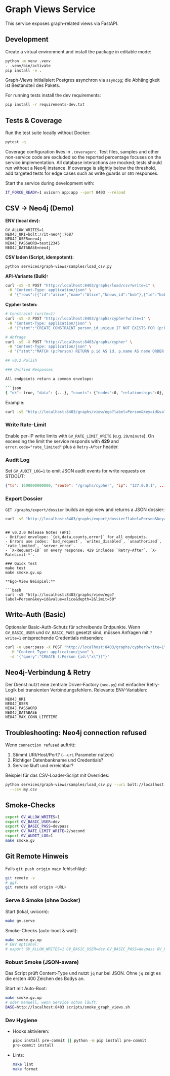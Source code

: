 # Graph Views Service

This service exposes graph-related views via FastAPI.

## Development

Create a virtual environment and install the package in editable mode:

```bash
python -m venv .venv
. .venv/bin/activate
pip install -e .
```

Graph-Views initialisiert Postgres asynchron via `asyncpg`; die Abhängigkeit ist Bestandteil des Pakets.

For running tests install the dev requirements:

```bash
pip install -r requirements-dev.txt
```

## Tests & Coverage

Run the test suite locally without Docker:

```bash
pytest -q
```

Coverage configuration lives in `.coveragerc`. Test files, samples and other
non-service code are excluded so the reported percentage focuses on the
service implementation. All database interactions are mocked; tests should run
without a Neo4j instance. If coverage is slightly below the threshold, add
targeted tests for edge cases such as write guards or `401` responses.

Start the service during development with:

```bash
IT_FORCE_READY=1 uvicorn app:app --port 8403 --reload
```

## CSV → Neo4j (Demo)

**ENV (local dev):**

```
GV_ALLOW_WRITES=1
NEO4J_URI=bolt://it-neo4j:7687
NEO4J_USER=neo4j
NEO4J_PASSWORD=test12345
NEO4J_DATABASE=neo4j
```

**CSV laden (Script, idempotent):**

```bash
python services/graph-views/samples/load_csv.py
```

**API-Variante (Bulk):**

```bash
curl -sS -X POST "http://localhost:8403/graphs/load/csv?write=1" \
 -H "Content-Type: application/json" \
 -d '{"rows":[{"id":"alice","name":"Alice","knows_id":"bob"},{"id":"bob","name":"Bob","knows_id":"carol"},{"id":"carol","name":"Carol"}]}'
```

**Cypher testen:**

````bash
# Constraint (write=1)
curl -sS -X POST "http://localhost:8403/graphs/cypher?write=1" \
 -H "Content-Type: application/json" \
 -d '{"stmt":"CREATE CONSTRAINT person_id_unique IF NOT EXISTS FOR (p:Person) REQUIRE p.id IS UNIQUE","params":{}}'

# Abfrage
curl -sS -X POST "http://localhost:8403/graphs/cypher" \
 -H "Content-Type: application/json" \
 -d '{"stmt":"MATCH (p:Person) RETURN p.id AS id, p.name AS name ORDER BY id LIMIT 10","params":{}}'

## v0.2 Polish

### Unified Responses

All endpoints return a common envelope:

```json
{ "ok": true, "data": {...}, "counts": {"nodes":0, "relationships":0}, "error": null }
````

Example:

```bash
curl -sS "http://localhost:8403/graphs/view/ego?label=Person&key=id&value=alice"
```

### Write Rate-Limit

Enable per-IP write limits with `GV_RATE_LIMIT_WRITE` (e.g. `20/minute`). On
exceeding the limit the service responds with **429** and
`error.code="rate_limited"` plus a `Retry-After` header.

### Audit Log

Set `GV_AUDIT_LOG=1` to emit JSON audit events for write requests on STDOUT:

```json
{"ts": 1690000000000, "route": "/graphs/cypher", "ip": "127.0.0.1", ...}
```

### Export Dossier

`GET /graphs/export/dossier` builds an ego view and returns a JSON dossier:

```bash
curl -sS "http://localhost:8403/graphs/export/dossier?label=Person&key=id&value=alice&depth=2"
```

````

## v0.2.0 Release Notes (API)
- Unified envelope: `{ok,data,counts,error}` for all endpoints.
- Errors use codes: `bad_request`, `writes_disabled`, `unauthorized`, `rate_limited`, `server_error`.
- `X-Request-ID` on every response; 429 includes `Retry-After`, `X-RateLimit-*`.

### Quick Test
make test
make smoke.gv.up

**Ego-View Beispiel:**

```bash
curl -sS "http://localhost:8403/graphs/view/ego?label=Person&key=id&value=alice&depth=2&limit=50"
````

## Write-Auth (Basic)

Optionaler Basic-Auth-Schutz für schreibende Endpunkte. Wenn `GV_BASIC_USER` und
`GV_BASIC_PASS` gesetzt sind, müssen Anfragen mit `?write=1` entsprechende
Credentials mitsenden:

```bash
curl -u user:pass -X POST "http://localhost:8403/graphs/cypher?write=1" \
  -H "Content-Type: application/json" \
  -d '{"query":"CREATE (:Person {id:\"x\"})"}'
```

## Neo4j-Verbindung & Retry

Der Dienst nutzt eine zentrale Driver-Factory (`neo.py`) mit einfacher
Retry-Logik bei transienten Verbindungsfehlern. Relevante ENV-Variablen:

```
NEO4J_URI
NEO4J_USER
NEO4J_PASSWORD
NEO4J_DATABASE
NEO4J_MAX_CONN_LIFETIME
```

## Troubleshooting: Neo4j connection refused

Wenn `connection refused` auftritt:

1. Stimmt URI/Host/Port? (`--uri` Parameter nutzen)
2. Richtiger Datenbankname und Credentials?
3. Service läuft und erreichbar?

Beispiel für das CSV-Loader-Script mit Overrides:

```bash
python services/graph-views/samples/load_csv.py --uri bolt://localhost:7687 \
  --csv my.csv
```

## Smoke-Checks

```bash
export GV_ALLOW_WRITES=1
export GV_BASIC_USER=dev
export GV_BASIC_PASS=devpass
export GV_RATE_LIMIT_WRITE=2/second
export GV_AUDIT_LOG=1
make smoke.gv
```

## Git Remote Hinweis

Falls `git push origin main` fehlschlägt:

```bash
git remote -v
# ggf.
git remote add origin <URL>
```

### Serve & Smoke (ohne Docker)

Start (lokal, uvicorn):

```bash
make gv.serve
```

Smoke-Checks (auto-boot & wait):

```bash
make smoke.gv.up
# ENV optional:
# export GV_ALLOW_WRITES=1 GV_BASIC_USER=dev GV_BASIC_PASS=devpass GV_RATE_LIMIT_WRITE=2/second GV_AUDIT_LOG=1
```

### Robust Smoke (JSON-aware)

Das Script prüft Content-Type und nutzt `jq` nur bei JSON. Ohne `jq` zeigt es die ersten 400 Zeichen des Bodys an.

Start mit Auto-Boot:

```bash
make smoke.gv.up
# oder manuell, wenn Service schon läuft:
BASE=http://localhost:8403 scripts/smoke_graph_views.sh
```

### Dev Hygiene

- Hooks aktivieren:
  ```bash
  pipx install pre-commit || python -m pip install pre-commit
  pre-commit install
  ```

* Lints:

  ```bash
  make lint
  make format
  ```
